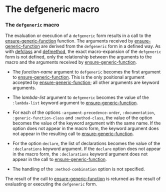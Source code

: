 The defgeneric macro
====================

### The `defgeneric` macro

The evaluation or execution of a `defgeneric` form results in a call to the [ensure-generic-function](/docs/meta-object-protocol/ensure-generic-function) function. The arguments received by [ensure-generic-function](/docs/meta-object-protocol/ensure-generic-function) are derived from the `defgeneric` form in a defined way. As with [defclass](/docs/meta-object-protocol/the-defclass-macro) and [defmethod](/docs/meta-object-protocol/the-defmethod-macro), the exact macro-expansion of the `defgeneric` form is not defined, only the relationship between the arguments to the macro and the arguments received by [ensure-generic-function](/docs/meta-object-protocol/ensure-generic-function).

-   The *function-name* argument to `defgeneric` becomes the first argument to [ensure-generic-function](/docs/meta-object-protocol/ensure-generic-function). This is the only positional argument accepted by [ensure-generic-function](/docs/meta-object-protocol/ensure-generic-function); all other arguments are keyword arguments.

-   The *lambda-list* argument to `defgeneric` becomes the value of the `:lambda-list` keyword argument to [ensure-generic-function](/docs/meta-object-protocol/ensure-generic-function).

-   For each of the options `:argument-precedence-order`, `:documentation`, `:generic-function-class` and `:method-class`, the value of the option becomes the value of the keyword argument with the same name. If the option does not appear in the macro form, the keyword argument does not appear in the resulting call to [ensure-generic-function](/docs/meta-object-protocol/ensure-generic-function).

-   For the option `declare`, the list of declarations becomes the value of the `:declarations` keyword argument. If the `declare` option does not appear in the macro form, the `:declarations` keyword argument does not appear in the call to [ensure-generic-function](/docs/meta-object-protocol/ensure-generic-function).

-   The handling of the `:method-combination` option is not specified.

The result of the call to [ensure-generic-function](/docs/meta-object-protocol/ensure-generic-function) is returned as the result of evaluating or executing the `defgeneric` form.

